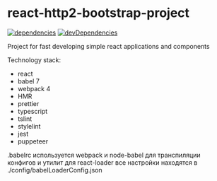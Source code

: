 # react-http2-bootstrap-project

[![dependencies](https://david-dm.org/budarin/react-http2-bootstrap-project.svg)](https://david-dm.org/budarin/react-http2-bootstrap-project) [![devDependencies](https://david-dm.org/budarin/react-http2-bootstrap-project/dev-status.svg)](https://david-dm.org/budarin/react-http2-bootstrap-project?type=dev)

Project for fast developing simple react applications and components

Technology stack:

-   react
-   babel 7
-   webpack 4
-   HMR
-   prettier
-   typescript
-   tslint
-   stylelint
-   jest
-   puppeteer

.babelrc используется webpack и node-babel для транспиляции конфигов и утилит
для react-loader все настройки находятся в ./config/babelLoaderConfig.json
